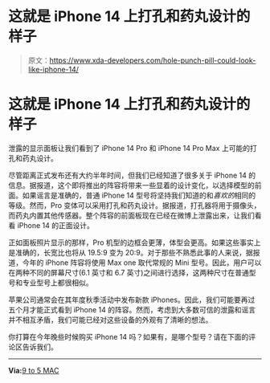 # 这就是 iPhone 14 上打孔和药丸设计的样子

> 原文：<https://www.xda-developers.com/hole-punch-pill-could-look-like-iphone-14/>

# 这就是 iPhone 14 上打孔和药丸设计的样子

泄露的显示面板让我们看到了 iPhone 14 Pro 和 iPhone 14 Pro Max 上可能的打孔和药丸设计。

尽管距离正式发布还有大约半年时间，但我们已经知道了很多关于 iPhone 14 的信息。据报道，这个即将推出的阵容将带来一些显着的设计变化，以选择模型的前面。如果谣言是准确的，普通 iPhone 14 型号将坚持我们知道的和*喜欢的*相同的等级。然而，Pro 变体可以采用打孔和药丸设计。据报道，打孔器将用于摄像头，而药丸内置其他传感器。整个阵容的前面板现在已经在微博上泄露出来，让我们看看 iPhone 14 的正面设计。

正如面板照片显示的那样，Pro 机型的边框会更薄，体型会更高。如果这些事实上是准确的，长宽比也将从 19.5:9 变为 20:9。对于那些不熟悉此事的人来说，据报道，今年的 iPhone 阵容将使用 Max one 取代常规的 Mini 型号。因此，用户可以在两种不同的屏幕尺寸(6.1 英寸和 6.7 英寸)之间进行选择，这两种尺寸在普通型号和专业型号上都很相似。

苹果公司通常会在其年度秋季活动中发布新款 iPhones。因此，我们可能要再过五个月才能正式看到 iPhone 14 的阵容。然而，考虑到大多数可信的泄露和谣言并不相互矛盾，我们可能已经对这些设备的外观有了清晰的想法。

你打算在今年晚些时候购买 iPhone 14 吗？如果有，是哪个型号？请在下面的评论区告诉我们。

* * *

**Via:**[9 to 5 MAC](https://9to5mac.com/2022/04/28/iphone-14-pro-and-iphone-14-pro-max-taller-displays-and-notch-replacement-corroborated-in-leaked-panels/)